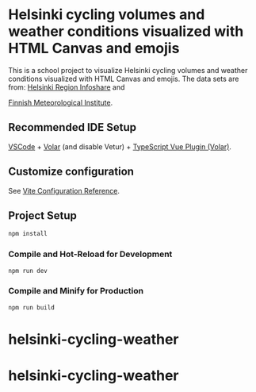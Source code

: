 # Helsinki cycling volumes and weather conditions visualized with HTML Canvas and emojis

This is a school project to visualize Helsinki cycling volumes and weather conditions visualized with HTML Canvas and emojis. The data sets are from:
[Helsinki Region Infoshare](https://hri.fi/data/dataset//helsingin-pyorailijamaarat) 
and 

[Finnish Meteorological Institute](https://en.ilmatieteenlaitos.fi/download-observations).



## Recommended IDE Setup

[VSCode](https://code.visualstudio.com/) + [Volar](https://marketplace.visualstudio.com/items?itemName=Vue.volar) (and disable Vetur) + [TypeScript Vue Plugin (Volar)](https://marketplace.visualstudio.com/items?itemName=Vue.vscode-typescript-vue-plugin).

## Customize configuration

See [Vite Configuration Reference](https://vitejs.dev/config/).

## Project Setup

```sh
npm install
```

### Compile and Hot-Reload for Development

```sh
npm run dev
```

### Compile and Minify for Production

```sh
npm run build
```
# helsinki-cycling-weather
# helsinki-cycling-weather
